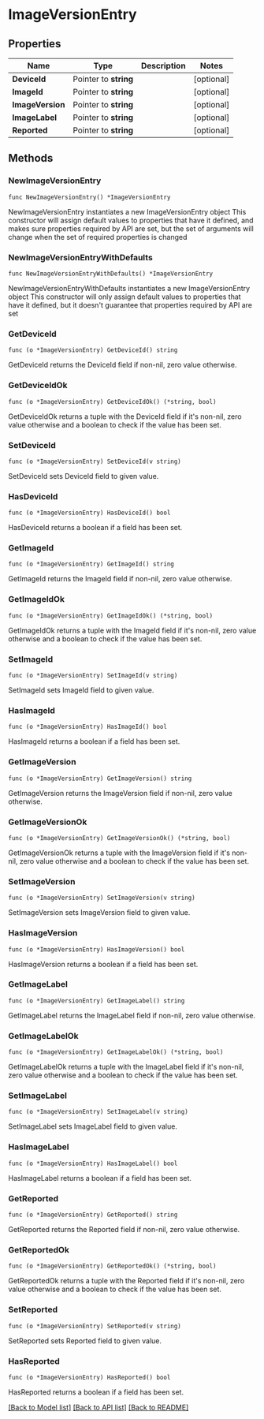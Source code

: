 # ImageVersionEntry

## Properties

Name | Type | Description | Notes
------------ | ------------- | ------------- | -------------
**DeviceId** | Pointer to **string** |  | [optional] 
**ImageId** | Pointer to **string** |  | [optional] 
**ImageVersion** | Pointer to **string** |  | [optional] 
**ImageLabel** | Pointer to **string** |  | [optional] 
**Reported** | Pointer to **string** |  | [optional] 

## Methods

### NewImageVersionEntry

`func NewImageVersionEntry() *ImageVersionEntry`

NewImageVersionEntry instantiates a new ImageVersionEntry object
This constructor will assign default values to properties that have it defined,
and makes sure properties required by API are set, but the set of arguments
will change when the set of required properties is changed

### NewImageVersionEntryWithDefaults

`func NewImageVersionEntryWithDefaults() *ImageVersionEntry`

NewImageVersionEntryWithDefaults instantiates a new ImageVersionEntry object
This constructor will only assign default values to properties that have it defined,
but it doesn't guarantee that properties required by API are set

### GetDeviceId

`func (o *ImageVersionEntry) GetDeviceId() string`

GetDeviceId returns the DeviceId field if non-nil, zero value otherwise.

### GetDeviceIdOk

`func (o *ImageVersionEntry) GetDeviceIdOk() (*string, bool)`

GetDeviceIdOk returns a tuple with the DeviceId field if it's non-nil, zero value otherwise
and a boolean to check if the value has been set.

### SetDeviceId

`func (o *ImageVersionEntry) SetDeviceId(v string)`

SetDeviceId sets DeviceId field to given value.

### HasDeviceId

`func (o *ImageVersionEntry) HasDeviceId() bool`

HasDeviceId returns a boolean if a field has been set.

### GetImageId

`func (o *ImageVersionEntry) GetImageId() string`

GetImageId returns the ImageId field if non-nil, zero value otherwise.

### GetImageIdOk

`func (o *ImageVersionEntry) GetImageIdOk() (*string, bool)`

GetImageIdOk returns a tuple with the ImageId field if it's non-nil, zero value otherwise
and a boolean to check if the value has been set.

### SetImageId

`func (o *ImageVersionEntry) SetImageId(v string)`

SetImageId sets ImageId field to given value.

### HasImageId

`func (o *ImageVersionEntry) HasImageId() bool`

HasImageId returns a boolean if a field has been set.

### GetImageVersion

`func (o *ImageVersionEntry) GetImageVersion() string`

GetImageVersion returns the ImageVersion field if non-nil, zero value otherwise.

### GetImageVersionOk

`func (o *ImageVersionEntry) GetImageVersionOk() (*string, bool)`

GetImageVersionOk returns a tuple with the ImageVersion field if it's non-nil, zero value otherwise
and a boolean to check if the value has been set.

### SetImageVersion

`func (o *ImageVersionEntry) SetImageVersion(v string)`

SetImageVersion sets ImageVersion field to given value.

### HasImageVersion

`func (o *ImageVersionEntry) HasImageVersion() bool`

HasImageVersion returns a boolean if a field has been set.

### GetImageLabel

`func (o *ImageVersionEntry) GetImageLabel() string`

GetImageLabel returns the ImageLabel field if non-nil, zero value otherwise.

### GetImageLabelOk

`func (o *ImageVersionEntry) GetImageLabelOk() (*string, bool)`

GetImageLabelOk returns a tuple with the ImageLabel field if it's non-nil, zero value otherwise
and a boolean to check if the value has been set.

### SetImageLabel

`func (o *ImageVersionEntry) SetImageLabel(v string)`

SetImageLabel sets ImageLabel field to given value.

### HasImageLabel

`func (o *ImageVersionEntry) HasImageLabel() bool`

HasImageLabel returns a boolean if a field has been set.

### GetReported

`func (o *ImageVersionEntry) GetReported() string`

GetReported returns the Reported field if non-nil, zero value otherwise.

### GetReportedOk

`func (o *ImageVersionEntry) GetReportedOk() (*string, bool)`

GetReportedOk returns a tuple with the Reported field if it's non-nil, zero value otherwise
and a boolean to check if the value has been set.

### SetReported

`func (o *ImageVersionEntry) SetReported(v string)`

SetReported sets Reported field to given value.

### HasReported

`func (o *ImageVersionEntry) HasReported() bool`

HasReported returns a boolean if a field has been set.


[[Back to Model list]](../README.md#documentation-for-models) [[Back to API list]](../README.md#documentation-for-api-endpoints) [[Back to README]](../README.md)


